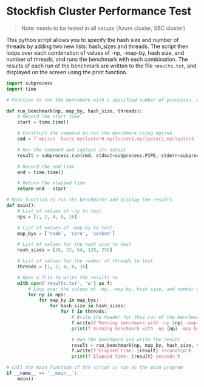 # Stockfish Cluster Performance Test

> Note: needs to be tested in all setups (Azure cluster, SBC cluster)

This python script allows you to specify the hash size and number of threads by adding two new lists: hash_sizes and threads. The script then loops over each combination of values of -np, -map-by, hash size, and number of threads, and runs the benchmark with each combination. The results of each run of the benchmark are written to the file `results.txt`, and displayed on the screen using the print function.

``` py
import subprocess
import time

# Function to run the benchmark with a specified number of processes, mapping, hash size, and number of threads

def run_benchmark(np, map_by, hash_size, threads):
    # Record the start time
    start = time.time()

    # Construct the command to run the benchmark using mpirun
    cmd = f'mpirun -hosts mycluster0,mycluster1,mycluster2,mycluster3 -map-by {map_by} /usr/games/stockfish15 bench hash={hash_size} threads={threads} -np {np}'

    # Run the command and capture its output
    result = subprocess.run(cmd, stdout=subprocess.PIPE, stderr=subprocess.PIPE, shell=True)

    # Record the end time
    end = time.time()

    # Return the elapsed time
    return end - start

# Main function to run the benchmarks and display the results
def main():
    # List of values of -np to test
    nps = [1, 2, 4, 8, 16]

    # List of values of -map-by to test
    map_bys = ['node', 'core', 'socket']

    # List of values for the hash size to test
    hash_sizes = [16, 32, 64, 128, 256]

    # List of values for the number of threads to test
    threads = [1, 2, 4, 8, 16]

    # Open a file to write the results to
    with open('results.txt', 'w') as f:
        # Loop over the values of -np, -map-by, hash size, and number of threads
        for np in nps:
            for map_by in map_bys:
                for hash_size in hash_sizes:
                    for t in threads:
                        # Write the header for this run of the benchmark
                        f.write(f'Running benchmark with -np {np} -map-by {map_by} hash={hash_size} threads={t}\n')
                        print(f'Running benchmark with -np {np} -map-by {map_by} hash={hash_size} threads={t}')

                        # Run the benchmark and write the result
                        result = run_benchmark(np, map_by, hash_size, t)
                        f.write(f'Elapsed time: {result} seconds\n')
                        print(f'Elapsed time: {result} seconds')

# Call the main function if the script is run as the main program
if __name__ == '__main__':
    main()
